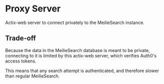 # Proxy Server

Actix-web server to connect privately to the MeilieSearch instance.

## Trade-off

Because the data in the MeilieSearch database is meant to be private, connecting to it is limited
by this actix-web server, which verifies Auth0's access tokens.

This means that any search attempt is authenticated, and therefore slower than regular MeilieSearch.
